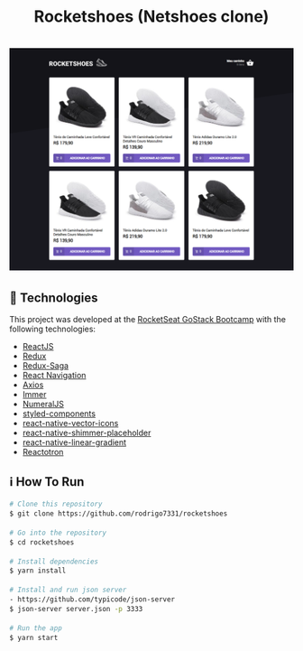 <h1 align="center">
Rocketshoes (Netshoes clone)
<h1 align="center" >
  <img src="/src/assets/images/screenshot.png" width="600"/>

</h1>
    
## :rocket: Technologies

This project was developed at the [RocketSeat GoStack Bootcamp](https://rocketseat.com.br/bootcamp) with the following technologies:

-  [ReactJS](https://reactjs.org/)
-  [Redux](https://redux.js.org/)
-  [Redux-Saga](https://redux-saga.js.org/)
-  [React Navigation](https://reactnavigation.org/)
-  [Axios](https://github.com/axios/axios)
-  [Immer](https://github.com/immerjs/immer)
-  [NumeralJS](http://numeraljs.com/)
-  [styled-components](https://www.styled-components.com/)
-  [react-native-vector-icons](https://github.com/oblador/react-native-vector-icons)
-  [react-native-shimmer-placeholder](https://github.com/tomzaku/react-native-shimmer-placeholder)
-  [react-native-linear-gradient](https://github.com/react-native-community/react-native-linear-gradient)
-  [Reactotron](https://infinite.red/reactotron)

## :information_source: How To Run

```bash
# Clone this repository 
$ git clone https://github.com/rodrigo7331/rocketshoes

# Go into the repository
$ cd rocketshoes

# Install dependencies 
$ yarn install

# Install and run json server 
- https://github.com/typicode/json-server 
$ json-server server.json -p 3333

# Run the app 
$ yarn start
```

